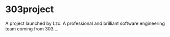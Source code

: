 # 303project
A project launched by Lzc. A professional and brilliant software engineering team coming from 303....
